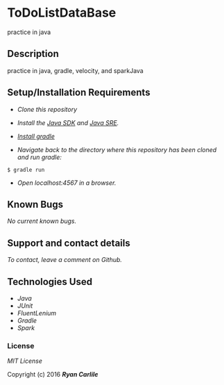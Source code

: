 # ToDoListDataBase
practice in java

## Description

practice in java, gradle, velocity, and sparkJava

## Setup/Installation Requirements

* _Clone this repository_
* _Install the [Java SDK](http://www.oracle.com/technetwork/java/javase/downloads/jdk8-downloads-2133151.html) and [Java SRE](http://www.java.com/en/)._
* _[Install gradle](http://codetutr.com/2013/03/23/how-to-install-gradle/)_

* _Navigate back to the directory where this repository has been cloned and run gradle:_
```
$ gradle run
```
* _Open localhost:4567 in a browser._

## Known Bugs

_No current known bugs._

## Support and contact details

_To contact, leave a comment on Github._

## Technologies Used

* _Java_
* _JUnit_
* _FluentLenium_
* _Gradle_
* _Spark_

### License

*MIT License*

Copyright (c) 2016 **_Ryan Carlile_**
